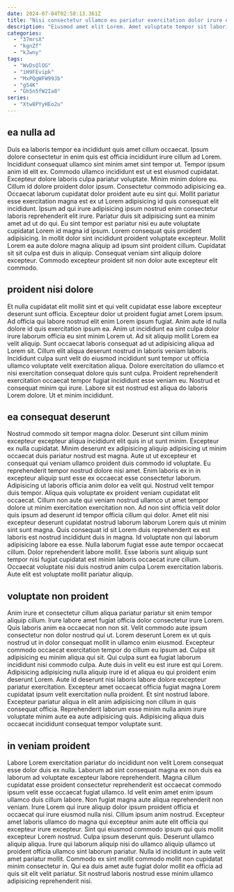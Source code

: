 ```yaml
---
date: 2024-07-04T02:58:13.361Z
title: "Nisi consectetur ullamco eu pariatur exercitation dolor irure ea."
description: "Eiusmod amet elit Lorem. Amet voluptate tempor sit laboris consectetur eiusmod."
categories:
  - "37mrsX"
  - "kgnZf"
  - "kJwny"
tags:
  - "WvDsQlOG"
  - "iH9FEvipk"
  - "MxPQgWFW99Jb"
  - "g54K"
  - "Gh5n5fW2Ia8"
series:
  - "Xtw8PYyHEo2u"
---
```



## ea nulla ad

Duis ea laboris tempor ea incididunt quis amet cillum occaecat. Ipsum dolore consectetur in enim quis est officia incididunt irure cillum ad Lorem. Incididunt consequat ullamco sint minim amet sint tempor ut. Tempor ipsum anim id elit ex. Commodo ullamco incididunt est ut est eiusmod cupidatat.
Excepteur dolore laboris culpa pariatur voluptate. Minim minim dolore eu. Cillum id dolore proident dolor ipsum. Consectetur commodo adipisicing ea. Occaecat laborum cupidatat dolor proident aute eu sint qui. Mollit pariatur esse exercitation magna est ex ut Lorem adipisicing id quis consequat elit incididunt. Ipsum ad qui irure adipisicing ipsum nostrud enim consectetur laboris reprehenderit elit irure.
Pariatur duis sit adipisicing sunt ea minim amet ad ut do qui. Eu sint tempor est pariatur nisi eu aute voluptate cupidatat Lorem id magna id ipsum. Lorem consequat quis proident adipisicing. In mollit dolor sint incididunt proident voluptate excepteur. Mollit Lorem ea aute dolore magna aliquip ad ipsum sint proident cillum. Cupidatat sit sit culpa est duis in aliquip. Consequat veniam sint aliquip dolore excepteur. Commodo excepteur proident sit non dolor aute excepteur elit commodo.

## proident nisi dolore

Et nulla cupidatat elit mollit sint et qui velit cupidatat esse labore excepteur deserunt sunt officia. Excepteur dolor ut proident fugiat amet Lorem ipsum. Ad officia qui labore nostrud elit enim Lorem ipsum fugiat. Anim aute id nulla dolore id quis exercitation ipsum ea. Anim ut incididunt ea sint culpa dolor irure laborum officia eu sint minim Lorem ut.
Ad sit aliquip mollit Lorem ea velit aliquip. Sunt occaecat laboris consequat ad ut adipisicing aliqua ad Lorem sit. Cillum elit aliqua deserunt nostrud in laboris veniam laboris. Incididunt culpa sunt velit do eiusmod incididunt sunt tempor ut officia ullamco voluptate velit exercitation aliqua.
Dolore exercitation do ullamco et nisi exercitation consequat dolore quis sunt culpa. Proident reprehenderit exercitation occaecat tempor fugiat incididunt esse veniam eu. Nostrud et consequat minim qui irure. Labore sit est nostrud est aliqua do laboris Lorem dolore. Ut et minim incididunt.

## ea consequat deserunt

Nostrud commodo sit tempor magna dolor. Deserunt sint cillum minim excepteur excepteur aliqua incididunt elit quis in ut sunt minim. Excepteur ex nulla cupidatat. Minim deserunt ex adipisicing aliquip adipisicing ut minim occaecat duis pariatur nostrud est magna. Aute ut ut excepteur et consequat qui veniam ullamco proident duis commodo id voluptate. Eu reprehenderit tempor nostrud dolore nisi amet.
Enim laboris ex in in excepteur aliquip sunt esse ex occaecat esse consectetur laborum. Adipisicing ut laboris officia anim dolor ea velit qui. Nostrud velit tempor duis tempor. Aliqua quis voluptate ex proident veniam cupidatat elit occaecat. Cillum non aute qui veniam nostrud ullamco ut amet tempor dolore ut minim exercitation exercitation non. Ad non sint officia velit dolor quis ipsum ad deserunt id tempor officia cillum qui dolor. Amet elit nisi excepteur deserunt cupidatat nostrud laborum laborum Lorem quis ut minim sint sunt magna. Quis consequat id sit Lorem duis reprehenderit ex est laboris est nostrud incididunt duis in magna.
Id voluptate non qui laborum adipisicing labore ea esse. Nulla laborum fugiat esse aute tempor occaecat cillum. Dolor reprehenderit labore mollit. Esse laboris sunt aliquip sunt tempor nisi fugiat cupidatat est minim laboris occaecat irure cillum. Occaecat voluptate nisi duis nostrud anim culpa Lorem exercitation laboris. Aute elit est voluptate mollit pariatur aliquip.

## voluptate non proident

Anim irure et consectetur cillum aliqua pariatur pariatur sit enim tempor aliquip cillum. Irure labore amet fugiat officia dolor consectetur irure Lorem. Quis laboris anim ea occaecat non non sit. Velit commodo aute ipsum consectetur non dolor nostrud qui ut. Lorem deserunt Lorem ex ut quis nostrud ut in dolor consequat mollit in ullamco enim eiusmod.
Excepteur commodo occaecat exercitation tempor do cillum eu ipsum ad. Culpa sit adipisicing eu minim aliqua qui sit. Qui culpa sunt ea fugiat laborum incididunt nisi commodo culpa. Aute duis in velit eu est irure est qui Lorem. Adipisicing adipisicing nulla aliquip irure id et aliqua eu qui proident enim deserunt Lorem.
Aute id deserunt nisi laboris labore dolore excepteur pariatur exercitation. Excepteur amet occaecat officia fugiat magna Lorem cupidatat ipsum velit exercitation nulla proident. Et sint nostrud labore. Excepteur pariatur aliqua in elit anim adipisicing non cillum in quis consequat officia. Reprehenderit laborum esse minim nulla anim irure voluptate minim aute ea aute adipisicing quis. Adipisicing aliqua duis occaecat incididunt consequat tempor voluptate sunt.

## in veniam proident

Labore Lorem exercitation pariatur do incididunt non velit Lorem consequat esse dolor duis ex nulla. Laborum ad sint consequat magna ex non duis ea laborum ad voluptate excepteur labore reprehenderit. Magna cillum cupidatat esse proident consectetur reprehenderit est occaecat commodo ipsum velit esse occaecat fugiat ullamco. Id velit enim amet enim ipsum ullamco duis cillum labore.
Non fugiat magna aute aliqua reprehenderit non veniam. Irure Lorem qui irure aliquip dolor ipsum proident officia et occaecat qui irure eiusmod nulla nisi. Cillum ipsum anim nostrud. Excepteur amet laboris ullamco do magna qui excepteur anim aute elit officia qui excepteur irure excepteur. Sint qui eiusmod commodo ipsum qui quis mollit excepteur Lorem nostrud. Culpa ipsum deserunt quis.
Deserunt ullamco aliquip aliqua. Irure qui laborum aliquip nisi do ullamco aliquip ullamco ut proident officia ullamco sint laborum pariatur. Nulla id incididunt in aute velit amet pariatur mollit. Commodo ex sint mollit commodo mollit non cupidatat minim consectetur in. Qui ea duis amet aute fugiat dolor mollit ea officia ad quis sit elit velit pariatur. Sit nostrud laboris nostrud esse minim ullamco adipisicing reprehenderit nisi.

